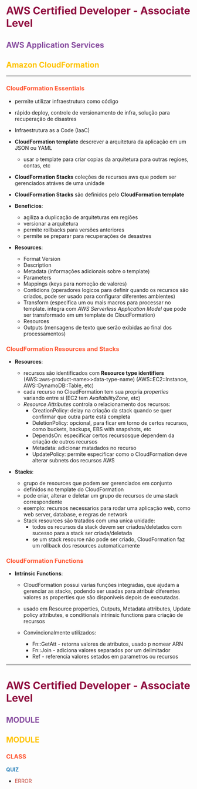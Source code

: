 # <span style="color:#900C3F">AWS Certified Developer - Associate Level</span>
## <span style="color:#884ea0 ">**AWS Application Services**</span>
## <span style="color:#FFC300 ">Amazon CloudFormation</span>

---
### <span style="color: #ff5733 ">CloudFormation Essentials</span>

* permite utilizar infraestrutura como código
* rápido deploy, controle de versionamento de infra, solução para recuperação de disastres
* Infraestrutura as a Code (IaaC)
* **CloudFormation template** descrever a arquitetura da aplicação em um JSON ou YAML
    * usar o template para criar copias da arquitetura para outras regioes, contas, etc
* **CloudFormation Stacks** coleções de recursos aws que podem ser gerenciados atráves de uma unidade
* **CloudFormation Stacks** são definidos pelo **CloudFormation template**

* **Beneficios**:
    * agiliza a duplicação de arquiteturas em regiões
    * versionar a arquitetura
    * permite rollbacks para versões anteriores
    * permite se preparar para recuperações de desastres

* **Resources**:
    * Format Version
    * Description
    * Metadata (informações adicionais sobre o template)
    * Parameters
    * Mappings (keys para nomeção de valores)
    * Contidions (operadores logicos para definir quando os recursos são criados, pode ser usado para configurar diferentes ambientes)
    * Transform (especifica um ou mais macros para processar no template. integra com *AWS Serverless Application Model* que pode ser transformado em um template de CloudFormation)
    * Resources
    * Outputs (mensagens de texto que serão exibidas ao final dos processamentos)

### <span style="color: #ff5733 ">CloudFormation Resources and Stacks</span>

* **Resources**:
    * recursos são identificados com **Resource type identifiers** (AWS::aws-product-name>>data-type-name) (AWS::EC2::Instance, AWS::DynamoDB::Table, etc)
    * cada recurso no CloudFormation tem sua propria *properties* variando entre si (EC2 tem *AvailabilityZone*, etc)
    * *Resource Attributes* controla o relacionamento dos recursos:
        * CreationPolicy: delay na criação da stack quando se quer confirmar que outra parte está completa
        * DeletionPolicy: opcional, para ficar em torno de certos recursos, como buckets, backups, EBS with snapshots, etc
        * DependsOn: especificar certos recursosque dependem da criação de outros recursos
        * Metadata: adicionar matadados no recurso
        * UpdatePolicy: permite especificar como o CloudFormation deve alterar subnets dos recursos AWS

* **Stacks**:
    * grupo de resources que podem ser gerenciados em conjunto
    * definidos no template do CloudFormation
    * pode criar, alterar e deletar um grupo de recursos de uma stack correspondente
    * exemplo: recursos necessarios para rodar uma aplicação web, como web server, database, e regras de network
    * Stack resources são tratados com uma unica unidade:
        * todos os recursos da stack devem ser criados/deletados com sucesso para a stack ser criada/deletada
        * se um stack resource não pode ser criado, CloudFormation faz um rollback dos resources automaticamente

### <span style="color: #ff5733 ">CloudFormation Functions</span>

* **Intrinsic Functions**:
    * CloudFormation possui varias funções integradas, que ajudam a gerenciar as stacks, podendo ser usadas para atribuir diferentes valores as properties que são disponiveis depois de executadas.
    * usado em Resource properties, Outputs, Metadata attributes, Update policy attributes, e conditionals intrinsic functions para criação de recursos

    * Convincionalmente utilizados:
        * Fn::GetAtt - retorna valores de atributos, usado p nomear ARN
        * Fn::Join - adiciona valores separados por um delimitador
        * Ref - referencia valores setados em parametros ou recursos

---

# <span style="color:#900C3F">AWS Certified Developer - Associate Level</span>
## <span style="color:#884ea0 ">**MODULE**</span>
## <span style="color:#FFC300 ">MODULE</span>
### <span style="color: #ff5733 ">CLASS</span>
<span style="color: #2980b9 ">**QUIZ**</span>
* <span style="color:  #c0392b ">ERROR</span>